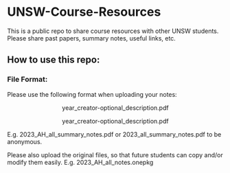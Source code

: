 # UNSW-Course-Resources
This is a public repo to share course resources with other UNSW students. Please share past papers, summary notes, useful links, etc.

## How to use this repo:

### File Format:
Please use the following format when uploading your notes:

<center>year_creator-optional_description.pdf</center>

<p style="text-align:center">year_creator-optional_description.pdf</p>

E.g. 2023_AH_all_summary_notes.pdf or 2023_all_summary_notes.pdf to be anonymous.

Please also upload the original files, so that future students can copy and/or modify them easily. E.g.
2023_AH_all_notes.onepkg


